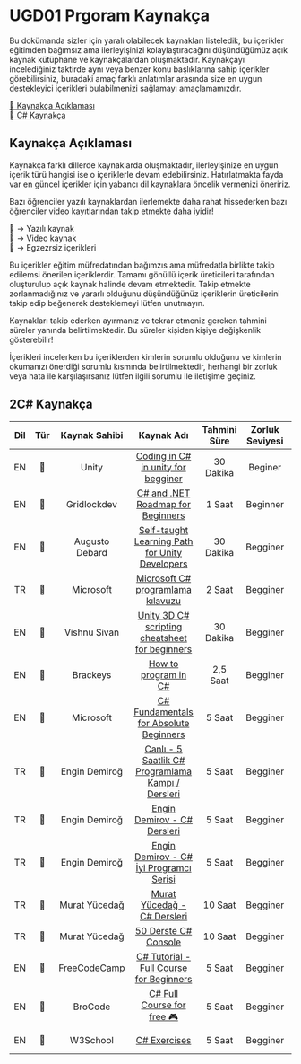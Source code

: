 # UGD01 Prgoram Kaynakça

Bu dokümanda sizler için yaralı olabilecek kaynakları listeledik, bu içerikler eğitimden bağımsız ama ilerleyişinizi kolaylaştıracağını düşündüğümüz açık kaynak kütüphane ve kaynakçalardan oluşmaktadır. Kaynakçayı incelediğiniz taktirde aynı veya benzer konu başlıklarına sahip içerikler görebilirsiniz, buradaki amaç farklı anlatımlar arasında size en uygun destekleyici içerikleri bulabilmenizi sağlamayı amaçlamamızdır. 

[📌 Kaynakça Açıklaması](#1) <br>
[📌 C# Kaynakça](#2) <br>



## <a name="1"></a>Kaynakça Açıklaması

Kaynakça farklı dillerde kaynaklarda oluşmaktadır, ilerleyişinize en uygun içerik türü hangisi ise o içeriklerle devam edebilirsiniz. Hatırlatmakta fayda var en güncel içerikler için yabancı dil kaynaklara öncelik vermenizi öneririz.

Bazı öğrenciler yazılı kaynaklardan ilerlemekte daha rahat hissederken bazı öğrenciler video kayıtlarından takip etmekte daha iyidir!

📑 -> Yazılı kaynak  <br>
🎥 -> Video kaynak <br>
📝 -> Egzezrsiz içerikleri <br>

Bu içerikler eğitim müfredatından bağımzıs ama müfredatla birlikte takip edilemsi önerilen içeriklerdir. Tamamı gönüllü içerik üreticileri tarafından oluşturulup açık kaynak halinde devam etmektedir. Takip etmekte zorlanmadığınız ve yararlı olduğunu düşündüğünüz içeriklerin üreticilerini takip edip beğenerek desteklemeyi lütfen unutmayın.

Kaynakları takip ederken ayırmanız ve tekrar etmeniz gereken tahmini süreler yanında belirtilmektedir. Bu süreler kişiden kişiye değişkenlik gösterebilir!

İçerikleri incelerken bu içeriklerden kimlerin sorumlu olduğunu ve kimlerin okumanızı önerdiği sorumlu kısmında belirtilmektedir, herhangi bir zorluk veya hata ile karşılaşırsanız lütfen ilgili sorumlu ile iletişime geçiniz.


## <a name="2"></a>2C# Kaynakça

|Dil|Tür  |Kaynak Sahibi |         Kaynak Adı          |  Tahmini Süre |Zorluk Seviyesi |Sorumlu |
|:--:|:-----:|:-----:|:-------------------------------------:|:--------------:|:-------------:|:---------------------:|
|EN  |📑     |Unity | [Coding in C# in unity for begginer](https://unity.com/how-to/learning-c-sharp-unity-beginners)                                                        |30 Dakika        |Beginer  | Ömer Ekit          |
|EN  |📑     |Gridlockdev | [C# and .NET Roadmap for Beginners](https://github.com/gridlocdev/csharp-learning-roadmap)                                                             |1 Saat           |Beginner | Ömer Ekit          |  
|EN  |📑     |Augusto Debard | [Self-taught Learning Path for Unity Developers](https://medium.com/@amichelidebard/self-taught-learning-path-for-unity-developers-cedbc0e2c73a)       |30 Dakika        |Begginer | Ömer Ekit          |   
|TR  |📑     |Microsoft | [Microsoft C# programlama kılavuzu](https://learn.microsoft.com/tr-tr/dotnet/csharp/programming-guide/)                                                |2 Saat           |Begginer | Ömer Ekit          |   
|EN  |📑     |Vishnu Sivan | [Unity 3D C# scripting cheatsheet for beginners](https://blog.devgenius.io/unity-3d-c-scripting-cheatsheet-for-beginners-be6030b5a9ed)                 |30 Dakika        |Begginer | Ömer Ekit          |
|EN  |🎥     |Brackeys | [How to program in C#](https://www.youtube.com/playlist?list=PLPV2KyIb3jR4CtEelGPsmPzlvP7ISPYzR)                 |2,5 Saat        |Begginer | Ömer Ekit          |
|EN  |🎥     |Microsoft | [C# Fundamentals for Absolute Beginners](https://learn.microsoft.com/en-us/shows/csharp-fundamentals-for-absolute-beginners/)                 |5 Saat        |Begginer | Ömer Ekit          |
|TR  |🎥     |Engin Demiroğ  | [Canlı - 5 Saatlik C# Programlama Kampı / Dersleri](https://www.youtube.com/watch?v=2EkMrrX9sYY&ab_channel=EnginDemiro%C4%9F)                 |5 Saat        |Begginer | Ömer Ekit          |
|TR  |🎥     |Engin Demiroğ | [Engin Demirov - C# Dersleri](https://www.youtube.com/playlist?list=PLqG356ExoxZU5keiJwuHDpXqULLffwRYD)                 |5 Saat        |Begginer | Ömer Ekit          |
|TR  |🎥     |Engin Demiroğ | [Engin Demirov - C# İyi Programcı Serisi](https://www.youtube.com/playlist?list=PLqG356ExoxZXauNTWImDGmhSXEB7TBah-)                 |5 Saat        |Begginer | Ömer Ekit          |
|TR  |🎥     |Murat Yücedağ | [Murat Yücedağ - C# Dersleri](https://www.youtube.com/playlist?list=PLqG356ExoxZXauNTWImDGmhSXEB7TBah-)                 |10 Saat        |Begginer | Ömer Ekit          |
|TR  |🎥     |Murat Yücedağ | [50 Derste C# Console](https://www.youtube.com/playlist?list=PLKnjBHu2xXNPKBD9ZatMx5XHFIekWIU78)                 |10 Saat        |Begginer | Ersoy Kaya          |
|EN  |🎥     |FreeCodeCamp | [C# Tutorial - Full Course for Beginners](https://www.youtube.com/watch?v=GhQdlIFylQ8&ab_channel=freeCodeCamp.org)                 |5 Saat        |Begginer | Ömer Ekit          |
|EN  |🎥     |BroCode | [C# Full Course for free 🎮](https://www.youtube.com/watch?v=wxznTygnRfQ&ab_channel=BroCode)                 |5 Saat        |Begginer | Ömer Ekit          |
|EN  |📝     |W3School | [C# Exercises](https://www.w3schools.com/cs/cs_exercises.php)                 |5 Saat        |Begginer | Ömer Ekit          |


